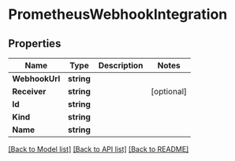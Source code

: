 # PrometheusWebhookIntegration

## Properties

Name | Type | Description | Notes
------------ | ------------- | ------------- | -------------
**WebhookUrl** | **string** |  | 
**Receiver** | **string** |  | [optional] 
**Id** | **string** |  | 
**Kind** | **string** |  | 
**Name** | **string** |  | 

[[Back to Model list]](../README.md#documentation-for-models) [[Back to API list]](../README.md#documentation-for-api-endpoints) [[Back to README]](../README.md)


